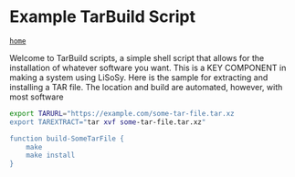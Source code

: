 # Example TarBuild Script
[`home`](/)

Welcome to TarBuild scripts, a simple shell script that allows for the installation of whatever software you want. This is a KEY COMPONENT in making a system using LiSoSy. Here is the sample for extracting and installing a TAR file. The location and build are automated, however, with most software 

```sh
export TARURL="https://example.com/some-tar-file.tar.xz
export TAREXTRACT="tar xvf some-tar-file.tar.xz"

function build-SomeTarFile {
    make
    make install
}
```

